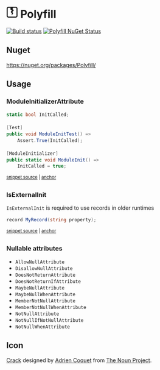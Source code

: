 # <img src="/src/icon.png" height="30px"> Polyfill

[![Build status](https://ci.appveyor.com/api/projects/status/s6eqqg4ipeovebgd?svg=true)](https://ci.appveyor.com/project/SimonCropp/Polyfill)
[![Polyfill NuGet Status](https://img.shields.io/nuget/v/Polyfill.svg)](https://www.nuget.org/packages/Polyfill/)



## Nuget

https://nuget.org/packages/Polyfill/


## Usage


### ModuleInitializerAttribute

<!-- snippet: ModuleInitializerAttribute -->
<a id='snippet-moduleinitializerattribute'></a>
```cs
static bool InitCalled;

[Test]
public void ModuleInitTest() =>
    Assert.True(InitCalled);

[ModuleInitializer]
public static void ModuleInit() =>
    InitCalled = true;
```
<sup><a href='/src/Tests/Samples.cs#L4-L16' title='Snippet source file'>snippet source</a> | <a href='#snippet-moduleinitializerattribute' title='Start of snippet'>anchor</a></sup>
<!-- endSnippet -->


### IsExternalInit

`IsExternalInit` is required to use records in older runtimes

<!-- snippet: IsExternalInit -->
<a id='snippet-isexternalinit'></a>
```cs
record MyRecord(string property);
```
<sup><a href='/src/Tests/MyRecord.cs#L1-L5' title='Snippet source file'>snippet source</a> | <a href='#snippet-isexternalinit' title='Start of snippet'>anchor</a></sup>
<!-- endSnippet -->


### Nullable attributes

  * `AllowNullAttribute`
  * `DisallowNullAttribute`
  * `DoesNotReturnAttribute`
  * `DoesNotReturnIfAttribute`
  * `MaybeNullAttribute`
  * `MaybeNullWhenAttribute`
  * `MemberNotNullAttribute`
  * `MemberNotNullWhenAttribute`
  * `NotNullAttribute`
  * `NotNullIfNotNullAttribute`
  * `NotNullWhenAttribute`


## Icon

[Crack](https://thenounproject.com/term/crack/3968590/) designed by [Adrien Coquet](https://thenounproject.com/coquet_adrien/) from [The Noun Project](https://thenounproject.com).

